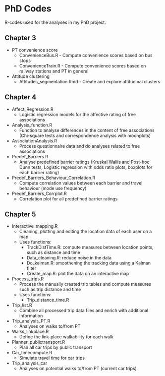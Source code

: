 # PhD Codes
R-codes used for the analyses in my PhD project.

## Chapter 3
* PT convenience score
	- ConvenienceBus.R - Compute convenience scores based on bus stops
	- ConvenienceTrain.R - Compute convenience scores based on railway stations and PT in general
* Attitude clustering
	- Attitudes_segmentation.Rmd - Create and explore attitudinal clusters

## Chapter 4
* Affect_Regression.R
	- Logistic regression models for the affective rating of free associations
* Analysis_function.R
	- Function to analyse differences in the content of free associations (Chi-square tests and correspondence analysis with moonplots)
* AssociationAnalysis.R
	- Process questionnaire data and do analyses related to free associations
* Predef_Barriers.R
	- Analyse predefined barrier ratings (Kruskal Wallis and Post-hoc Dunn tests, Logistic regression with odds ratio plots, boxplots for each barrier rating)
* Predef_Barriers_Behaviour_Correlation.R
 	- Compute correlation values between each barrier and travel behaviour (mode use frequency)
* Predef_Barriers_Corrplot.R
	- Correlation plot for all predefined barrier ratings

## Chapter 5
* Interactive_mapping.R 
	- Cleaning, plotting and editing the location data of each user on a map
	- Uses functions:
		* TrackDistTime.R: compute measures between location points, such as distance and time
		* Data_cleaning.R: reduce noise in the data
		* Do_kalman.R: smoothening the tracking data using a Kalman filter
		* Create_map.R: plot the data on an interactive map 
* Process_trips.R
	- Process the manually created trip tables and compute measures such as trip distance and time
	- Uses functions:
		* Trip_distance_time.R
* Trip_list.R
	- Combine all processed trip data files and enrich with additional information
* Trip_analysis_PT.R
	- Analyses on walks to/from PT
* Walks_linkplace.R
	- Define the link-place walkability for each walk
* Planner_publictransport.R
	- Plan all car trips by public transport
* Car_timecompute.R
	- Simulate travel time for car trips
* Trip_analysis_car
	- Analyses on potential walks to/from PT (current car trips)
